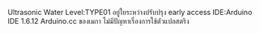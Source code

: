 Ultrasonic Water Level:TYPE01
  อยู่ใยระหว่างปรับปรุง early access
IDE:Arduino IDE 1.6.12 
Arduino.cc ของเมกา ไม่มีปัญหาเรื่องการใช้ตัวแปลสตริง
